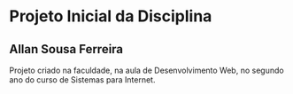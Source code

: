 # Projeto Inicial da Disciplina

## Allan Sousa Ferreira


Projeto criado na faculdade, na aula de Desenvolvimento Web, no segundo ano do curso de Sistemas para Internet.
